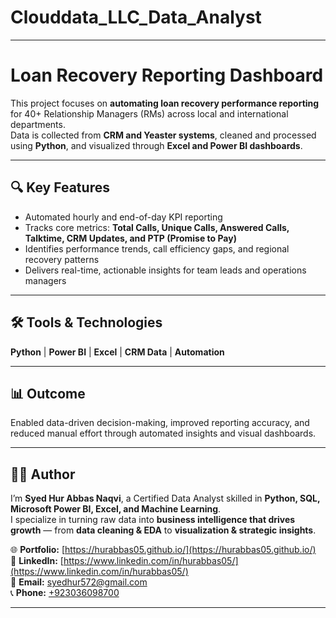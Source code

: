 # Clouddata_LLC_Data_Analyst

---

# Loan Recovery Reporting Dashboard  

This project focuses on **automating loan recovery performance reporting** for 40+ Relationship Managers (RMs) across local and international departments.  
Data is collected from **CRM and Yeaster systems**, cleaned and processed using **Python**, and visualized through **Excel and Power BI dashboards**.

---

## 🔍 Key Features  
- Automated hourly and end-of-day KPI reporting  
- Tracks core metrics: **Total Calls, Unique Calls, Answered Calls, Talktime, CRM Updates, and PTP (Promise to Pay)**  
- Identifies performance trends, call efficiency gaps, and regional recovery patterns  
- Delivers real-time, actionable insights for team leads and operations managers  

---

## 🛠 Tools & Technologies  
**Python** | **Power BI** | **Excel** | **CRM Data** | **Automation**

---

## 📊 Outcome  
Enabled data-driven decision-making, improved reporting accuracy, and reduced manual effort through automated insights and visual dashboards.


---

## 🙋‍♂️ Author

I’m **Syed Hur Abbas Naqvi**, a Certified Data Analyst skilled in **Python, SQL, Microsoft Power BI, Excel, and Machine Learning**.  
I specialize in turning raw data into **business intelligence that drives growth** — from **data cleaning & EDA** to **visualization & strategic insights**.

🌐 **Portfolio:** [https://hurabbas05.github.io/](https://hurabbas05.github.io/)  
🔗 **LinkedIn:**  [https://www.linkedin.com/in/hurabbas05/](https://www.linkedin.com/in/hurabbas05/)  
📧 **Email:**     [syedhur572@gmail.com](mailto:syedhur572@gmail.com)  
📞 **Phone:**     [+923036098700](tel:+923036098700)

---
